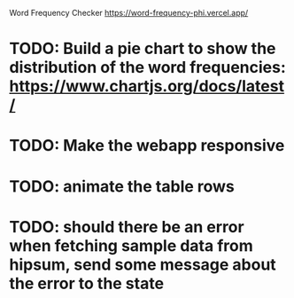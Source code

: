 Word Frequency Checker
https://word-frequency-phi.vercel.app/

# TODO: Build a pie chart to show the distribution of the word frequencies: https://www.chartjs.org/docs/latest/

# TODO: Make the webapp responsive

# TODO: animate the table rows

# TODO: should there be an error when fetching sample data from hipsum, send some message about the error to the state 